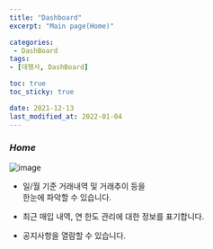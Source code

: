 ```yaml
---
title: "Dashboard"
excerpt: "Main page(Home)"

categories: 
 - DashBoard
tags:
- [대행사, DashBoard]

toc: true
toc_sticky: true

date: 2021-12-13
last_modified_at: 2022-01-04
---
```

### *Home*
![image](https://user-images.githubusercontent.com/95394003/145782416-b20f8a59-b46f-4cbd-8b81-151b089f9c9d.jpeg)
<br>


- 일/월 기준 거래내역 및 거래추이 등을<br>한눈에 파악할 수 있습니다.

- 최근 매입 내역, 연 한도 관리에 대한 정보를 표기합니다.

- 공지사항을 열람할 수 있습니다.
